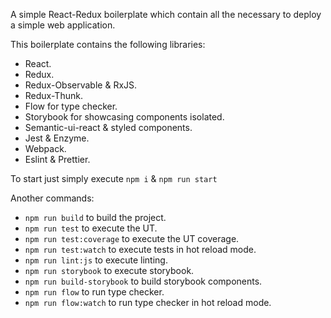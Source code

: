 A simple React-Redux boilerplate which contain all the necessary to deploy a simple web application.

This boilerplate contains the following libraries:

- React.
- Redux.
- Redux-Observable & RxJS.
- Redux-Thunk.
- Flow for type checker.
- Storybook for showcasing components isolated.
- Semantic-ui-react & styled components.
- Jest & Enzyme.
- Webpack.
- Eslint & Prettier.

To start just simply execute `npm i` & `npm run start`

Another commands:

- `npm run build` to build the project.
- `npm run test` to execute the UT.
- `npm run test:coverage` to execute the UT coverage.
- `npm run test:watch` to execute tests in hot reload mode.
- `npm run lint:js` to execute linting.
- `npm run storybook` to execute storybook.
- `npm run build-storybook` to build storybook components.
- `npm run flow` to run type checker.
- `npm run flow:watch` to run type checker in hot reload mode.

